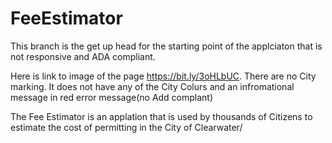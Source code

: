 # FeeEstimator
This branch is the get up head for the starting point of the applciaton that is not responsive and  ADA compliant.

Here is link to image of the page https://bit.ly/3oHLbUC.  There are no City marking.  It does not have any of the City Colurs and an infromational message in red error message(no Add complant) 

The Fee Estimator is an applation that is used by thousands of Citizens to estimate the cost of permitting in the City of Clearwater/ 
